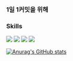 ### 1일 1커밋을 위해

### Skills
<img src="https://img.shields.io/badge/SpringBoot-6DB33F?style=for-the-badge&logo=SpringBoot&logoColor=white"/>
<img src="https://img.shields.io/badge/Spring-6DB33F?style=for-the-badge&logo=Spring&logoColor=white"/>
<img src="https://img.shields.io/badge/MySQL-4479A1?style=for-the-badge&logo=MySQL&logoColor=white"/>
<img src="https://img.shields.io/badge/Java-007396?style=for-the-badge&logo=Java&logoColor=white"/>


[![Anurag's GitHub stats](https://github-readme-stats.vercel.app/api?username=bickck)](https://github.com/anuraghazra/github-readme-stats)
